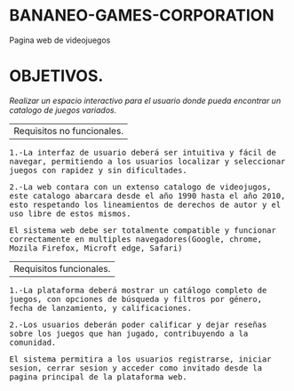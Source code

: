 # BANANEO-GAMES-CORPORATION
Pagina web de videojuegos 


<h1>OBJETIVOS.</h1>
<em>Realizar un espacio interactivo para el usuario donde pueda encontrar un catalogo de juegos variados.</em>

<table><tr><td>Requisitos no funcionales.</td></tr></table>
<samp>1.-La interfaz de usuario deberá ser intuitiva y fácil de navegar, permitiendo a los usuarios localizar y seleccionar juegos con rapidez y sin dificultades.</samp>

<samp>2.-La web contara con un extenso catalogo de videojugos, este catalogo abarcara desde el año 1990 hasta el año 2010, esto respetando los lineamientos de derechos de autor y el uso libre de estos mismos.</samp>

<samp>El sistema web debe ser totalmente compatible y funcionar correctamente en multiples navegadores(Google, chrome, Mozila Firefox, Microft edge, Safari)</samp>


<table><tr><td>Requisitos funcionales.</td></tr></table>
<samp>1.-La plataforma deberá mostrar un catálogo completo de juegos, con opciones de búsqueda y filtros por género, fecha de lanzamiento, y calificaciones.</samp>

<samp>2.-Los usuarios deberán poder calificar y dejar reseñas sobre los juegos que han jugado, contribuyendo a la comunidad.</samp>

<samp>El sistema permitira a los usuarios registrarse, iniciar sesion, cerrar sesion y acceder como invitado desde la pagina principal de la plataforma web.</samp>
